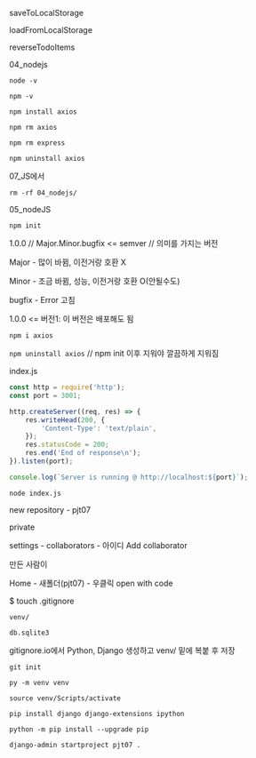 saveToLocalStorage

loadFromLocalStorage

reverseTodoItems 



04_nodejs

`node -v`

`npm -v`

`npm install axios`



`npm rm axios`

`npm rm express`

`npm uninstall axios`



07_JS에서

`rm -rf 04_nodejs/`



05_nodeJS

`npm init`



1.0.0  // Major.Minor.bugfix  <= semver  // 의미를 가지는 버전

Major - 많이 바뀜, 이전거랑 호환 X

Minor - 조금 바뀜, 성능, 이전거랑 호환 O(안될수도)

bugfix - Error 고침



1.0.0  <= 버전1: 이 버전은 배포해도 됨



`npm i axios`

`npm uninstall axios`  // npm init 이후 지워야 깔끔하게 지워짐



index.js

```js
const http = require('http');
const port = 3001;

http.createServer((req, res) => {
    res.writeHead(200, {
        'Content-Type': 'text/plain',
    });
    res.statusCode = 200;
    res.end('End of response\n');
}).listen(port);

console.log(`Server is running @ http://localhost:${port}`);
```



`node index.js`



new repository - pjt07

private

settings - collaborators - 아이디 Add collaborator

만든 사람이

Home - 새폴더(pjt07) - 우클릭 open with code

$ touch .gitignore

```
venv/

db.sqlite3
```

gitignore.io에서 Python, Django 생성하고 venv/ 밑에 복붙 후 저장



`git init`

`py -m venv venv`

`source venv/Scripts/activate`

`pip install django django-extensions ipython`

`python -m pip install --upgrade pip`

`django-admin startproject pjt07 .`

